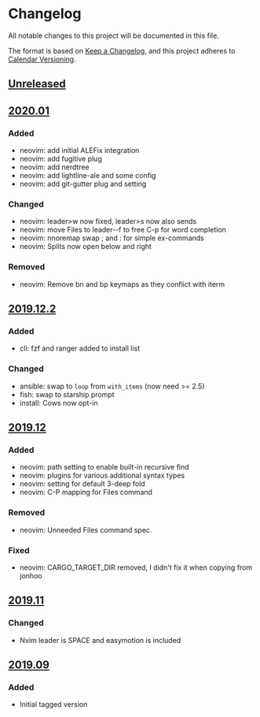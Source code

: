 # Changelog

All notable changes to this project will be documented in this file.

The format is based on [Keep a Changelog](https://keepachangelog.com/en/1.0.0/),
and this project adheres to [Calendar Versioning](https://calver.org/).

## [Unreleased]

## [2020.01]

### Added

- neovim: add initial ALEFix integration
- neovim: add fugitive plug
- neovim: add nerdtree
- neovim: add lightline-ale and some config
- neovim: add git-gutter plug and setting

### Changed

- neovim: leader>w now fixed, leader>s now also sends <CR>
- neovim: move Files to leader--f to free C-p for word completion
- neovim: nnoremap swap ; and : for simple ex-commands
- neovim: Splits now open below and right

### Removed

- neovim: Remove bn and bp keymaps as they conflict with iterm 

## [2019.12.2]

### Added

- cli: fzf and ranger added to install list

### Changed

- ansible: swap to `loop` from `with_items` (now need >= 2.5)
- fish: swap to starship prompt
- install: Cows now opt-in

## [2019.12]

### Added

- neovim: path setting to enable built-in recursive find
- neovim: plugins for various additional syntax types
- neovim: setting for default 3-deep fold
- neovim: C-P mapping for Files command

### Removed

- neovim: Unneeded Files command spec.

### Fixed

- neovim: CARGO_TARGET_DIR removed, I didn't fix it when copying from jonhoo

## [2019.11]

### Changed

- Nvim leader is SPACE and easymotion is included

## [2019.09]

### Added

- Initial tagged version

[unreleased]: https://github.com/daogilvie/dotfiles/compare/v2020.01...HEAD
[2020.01]: https://github.com/daogilvie/dotfiles/releases/tag/v2020.01
[2019.12.2]: https://github.com/daogilvie/dotfiles/releases/tag/v2019.12.2
[2019.12]: https://github.com/daogilvie/dotfiles/releases/tag/v2019.12
[2019.11]: https://github.com/daogilvie/dotfiles/releases/tag/v2019.11
[2019.09]: https://github.com/daogilvie/dotfiles/releases/tag/v2019.09
